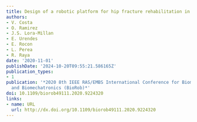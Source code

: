 ```yaml
---
title: Design of a robotic platform for hip fracture rehabilitation in elderly people
authors:
- V. Costa
- O. Ramirez
- J.S. Lora-Millan
- E. Urendes
- E. Rocon
- L. Perea
- R. Raya
date: '2020-11-01'
publishDate: '2024-10-20T09:55:21.586165Z'
publication_types:
- 1
publication: '*2020 8th IEEE RAS/EMBS International Conference for Biomedical Robotics
  and Biomechatronics (BioRob)*'
doi: 10.1109/biorob49111.2020.9224320
links:
- name: URL
  url: http://dx.doi.org/10.1109/biorob49111.2020.9224320
---
```

